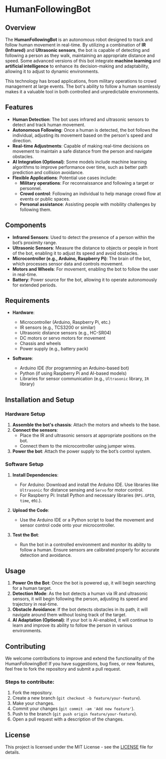 # HumanFollowingBot

## Overview

The **HumanFollowingBot** is an autonomous robot designed to track and follow human movement in real-time. By utilizing a combination of **IR (Infrared)** and **Ultrasonic sensors**, the bot is capable of detecting and following a person as they walk, maintaining an appropriate distance and speed. Some advanced versions of this bot integrate **machine learning** and **artificial intelligence** to enhance its decision-making and adaptability, allowing it to adjust to dynamic environments.

This technology has broad applications, from military operations to crowd management at large events. The bot's ability to follow a human seamlessly makes it a valuable tool in both controlled and unpredictable environments.

## Features

- **Human Detection**: The bot uses infrared and ultrasonic sensors to detect and track human movement.
- **Autonomous Following**: Once a human is detected, the bot follows the individual, adjusting its movement based on the person's speed and direction.
- **Real-time Adjustments**: Capable of making real-time decisions on movement to maintain a safe distance from the person and navigate obstacles.
- **AI Integration (Optional)**: Some models include machine learning algorithms to improve performance over time, such as better path prediction and collision avoidance.
- **Flexible Applications**: Potential use cases include:
  - **Military operations**: For reconnaissance and following a target or personnel.
  - **Crowd control**: Following an individual to help manage crowd flow at events or public spaces.
  - **Personal assistance**: Assisting people with mobility challenges by following them.

## Components

- **Infrared Sensors**: Used to detect the presence of a person within the bot’s proximity range.
- **Ultrasonic Sensors**: Measure the distance to objects or people in front of the bot, enabling it to adjust its speed and avoid obstacles.
- **Microcontroller (e.g., Arduino, Raspberry Pi)**: The brain of the bot, which processes sensor data and controls movement.
- **Motors and Wheels**: For movement, enabling the bot to follow the user in real-time.
- **Battery**: Power source for the bot, allowing it to operate autonomously for extended periods.

## Requirements

- **Hardware**:
  - Microcontroller (Arduino, Raspberry Pi, etc.)
  - IR sensors (e.g., TCS3200 or similar)
  - Ultrasonic distance sensors (e.g., HC-SR04)
  - DC motors or servo motors for movement
  - Chassis and wheels
  - Power supply (e.g., battery pack)

- **Software**:
  - Arduino IDE (for programming an Arduino-based bot)
  - Python (if using Raspberry Pi and AI-based models)
  - Libraries for sensor communication (e.g., `Ultrasonic` library, `IR` library)

## Installation and Setup

### Hardware Setup
1. **Assemble the bot's chassis**: Attach the motors and wheels to the base.
2. **Connect the sensors**: 
   - Place the IR and ultrasonic sensors at appropriate positions on the bot.
   - Connect them to the microcontroller using jumper wires.
3. **Power the bot**: Attach the power supply to the bot’s control system.

### Software Setup
1. **Install Dependencies**:
   - For Arduino: Download and install the Arduino IDE. Use libraries like `Ultrasonic` for distance sensing and `Servo` for motor control.
   - For Raspberry Pi: Install Python and necessary libraries (`RPi.GPIO`, `time`, etc.).
   
2. **Upload the Code**: 
   - Use the Arduino IDE or a Python script to load the movement and sensor control code onto your microcontroller.

3. **Test the Bot**:
   - Run the bot in a controlled environment and monitor its ability to follow a human. Ensure sensors are calibrated properly for accurate detection and avoidance.

## Usage

1. **Power On the Bot**: Once the bot is powered up, it will begin searching for a human target.
2. **Detection Mode**: As the bot detects a human via IR and ultrasonic sensors, it will begin following the person, adjusting its speed and trajectory in real-time.
3. **Obstacle Avoidance**: If the bot detects obstacles in its path, it will navigate around them without losing track of the target.
4. **AI Adaptation (Optional)**: If your bot is AI-enabled, it will continue to learn and improve its ability to follow the person in various environments.

## Contributing

We welcome contributions to improve and extend the functionality of the HumanFollowingBot! If you have suggestions, bug fixes, or new features, feel free to fork the repository and submit a pull request.

### Steps to contribute:
1. Fork the repository.
2. Create a new branch (`git checkout -b feature/your-feature`).
3. Make your changes.
4. Commit your changes (`git commit -am 'Add new feature'`).
5. Push to the branch (`git push origin feature/your-feature`).
6. Open a pull request with a description of the changes.

## License

This project is licensed under the MIT License - see the [LICENSE](LICENSE) file for details.
